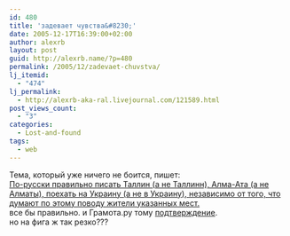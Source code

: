 ```yaml
---
id: 480
title: 'задевает чувства&#8230;'
date: 2005-12-17T16:39:00+02:00
author: alexrb
layout: post
guid: http://alexrb.name/?p=480
permalink: /2005/12/zadevaet-chuvstva/
lj_itemid:
  - "474"
lj_permalink:
  - http://alexrb-aka-ral.livejournal.com/121589.html
post_views_count:
  - "3"
categories:
  - Lost-and-found
tags:
  - web
---
```

Тема, который уже ничего не боится, пишет:  
<a href="http://www.artlebedev.ru/kovodstvo/121/" target="_blank">По-русски правильно писать Таллин (а не Таллинн), Алма-Ата (а не Алматы), поехать на Украину (а не в Украину), независимо от того, что думают по этому поводу жители указанных мест.</a>  
все бы правильно. и Грамота.ру тому <a href="http://www.gramota.ru/dic/search.php?word=%F3%EA%F0%E0%E8%ED%E0&lop=x&gorb=x&efr=x&zar=x&ag=x&ab=x&lv=x&pe=x&az=x" target="_blank">подтверждение</a>.  
но на фига ж так резко???